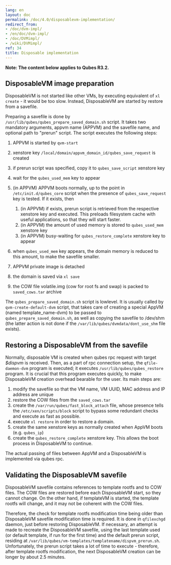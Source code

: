 ```yaml
---
lang: en
layout: doc
permalink: /doc/4.0/disposablevm-implementation/
redirect_from:
- /doc/dvm-impl/
- /en/doc/dvm-impl/
- /doc/DVMimpl/
- /wiki/DVMimpl/
ref: 34
title: Disposable implementation
---
```


**Note: The content below applies to Qubes R3.2.**

DisposableVM image preparation
------------------------------

DisposableVM is not started like other VMs, by executing equivalent of `xl create` - it would be too slow. Instead, DisposableVM are started by restore from a savefile.

Preparing a savefile is done by `/usr/lib/qubes/qubes_prepare_saved_domain.sh` script. It takes two mandatory arguments, appvm name (APPVM) and the savefile name, and optional path to "prerun" script. The script executes the following steps:

1. APPVM is started by `qvm-start`
2. xenstore key `/local/domain/appvm_domain_id/qubes_save_request` is created
3. if prerun script was specified, copy it to `qubes_save_script` xenstore key
4. wait for the `qubes_used_mem` key to appear
5. (in APPVM) APPVM boots normally, up to the point in `/etc/init.d/qubes_core` script when the presence of `qubes_save_request` key is tested. If it exists, then
    1. (in APPVM) if exists, prerun script is retrieved from the respective xenstore key and executed. This preloads filesystem cache with useful applications, so that they will start faster.
    2. (in APPVM) the amount of used memory is stored to `qubes_used_mem` xenstore key
    3. (in APPVM) busy-waiting for `qubes_restore_complete` xenstore key to appear

6. when `qubes_used_mem` key appears, the domain memory is reduced to this amount, to make the savefile smaller.
7. APPVM private image is detached
8. the domain is saved via `xl save`
9. the COW file volatile.img (cow for root fs and swap) is packed to `saved_cows.tar` archive

The `qubes_prepare_saved_domain.sh` script is lowlevel. It is usually called by `qvm-create-default-dvm` script, that takes care of creating a special AppVM (named template\_name-dvm) to be passed to `qubes_prepare_saved_domain.sh`, as well as copying the savefile to /dev/shm (the latter action is not done if the `/var/lib/qubes/dvmdata/dont_use_shm` file exists).

Restoring a DisposableVM from the savefile
------------------------------------------

Normally, disposable VM is created when qubes rpc request with target *\$dispvm* is received. Then, as a part of rpc connection setup, the `qfile-daemon-dvm` program is executed; it executes `/usr/lib/qubes/qubes_restore` program. It is crucial that this program executes quickly, to make DisposableVM creation overhead bearable for the user. Its main steps are:

1. modify the savefile so that the VM name, VM UUID, MAC address and IP address are unique
2. restore the COW files from the `saved_cows.tar`
3. create the `/var/run/qubes/fast_block_attach` file, whose presence tells the `/etc/xen/scripts/block` script to bypass some redundant checks and execute as fast as possible.
4. execute `xl restore` in order to restore a domain.
5. create the same xenstore keys as normally created when AppVM boots (e.g. `qubes_ip`)
6. create the `qubes_restore_complete` xenstore key. This allows the boot process in DisposableVM to continue.

The actual passing of files between AppVM and a DisposableVM is implemented via qubes rpc.

Validating the DisposableVM savefile
------------------------------------

DisposableVM savefile contains references to template rootfs and to COW files. The COW files are restored before each DisposableVM start, so they cannot change. On the other hand, if templateVM is started, the template rootfs will change, and it may not be coherent with the COW files.

Therefore, the check for template rootfs modification time being older than DisposableVM savefile modification time is required. It is done in `qfilexchgd` daemon, just before restoring DisposableVM. If necessary, an attempt is made to recreate the DisposableVM savefile, using the last template used (or default template, if run for the first time) and the default prerun script, residing at `/var/lib/qubes/vm-templates/templatename/dispvm_prerun.sh`. Unfortunately, the prerun script takes a lot of time to execute - therefore, after template rootfs modification, the next DisposableVM creation can be longer by about 2.5 minutes.
